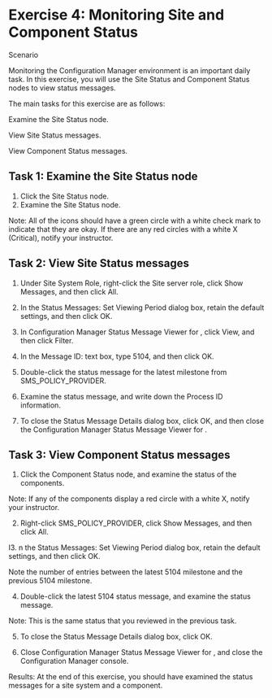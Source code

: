 # Exercise 4: Monitoring Site and Component Status

Scenario

Monitoring the Configuration Manager environment is an important daily task. In this exercise, you will use the Site Status and Component Status nodes to view status messages.

The main tasks for this exercise are as follows:

Examine the Site Status node.

View Site Status messages.

View Component Status messages.

## Task 1: Examine the Site Status node
1. Click the Site Status node.
2. Examine the Site Status node.

Note: All of the icons should have a green circle with a white check mark to indicate that they are okay. If there are any red circles with a white X (Critical), notify your instructor.

## Task 2: View Site Status messages
1. Under Site System Role, right-click the Site server role, click Show Messages, and then click All.

2. In the Status Messages: Set Viewing Period dialog box, retain the default settings, and then
click OK.

3. In Configuration Manager Status Message Viewer for , click View, and then click Filter.

4. In the Message ID: text box, type 5104, and then click OK.

5. Double-click the status message for the latest milestone from SMS_POLICY_PROVIDER.

6. Examine the status message, and write down the Process ID information.

7. To close the Status Message Details dialog box, click OK, and then close the Configuration Manager Status Message Viewer for .

## Task 3: View Component Status messages
1. Click the Component Status node, and examine the status of the components.

Note: If any of the components display a red circle with a white X, notify your instructor.

2. Right-click SMS_POLICY_PROVIDER, click Show Messages, and then click All.

I3. n the Status Messages: Set Viewing Period dialog box, retain the default settings, and then click OK.

Note the number of entries between the latest 5104 milestone and the previous 5104 milestone.

4. Double-click the latest 5104 status message, and examine the status message.

Note: This is the same status that you reviewed in the previous task.

5. To close the Status Message Details dialog box, click OK.

6. Close Configuration Manager Status Message Viewer for , and close the Configuration Manager console.

Results: At the end of this exercise, you should have examined the status messages for a site system and a component.
